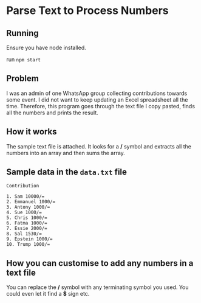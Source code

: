 # Parse Text to Process Numbers

## Running

Ensure you have node installed.

run `npm start`

## Problem

I was an admin of one WhatsApp group collecting contributions towards some event. I did not want to keep updating an Excel spreadsheet all the time. Therefore, this program goes through the text file I copy pasted, finds all the numbers and prints the result.

## How it works

The sample text file is attached. It looks for a **/** symbol and extracts all the numbers into an array and then sums the array.

## Sample data in the `data.txt` file

```text
Contribution

1. Sam 10000/=
2. Emmanuel 1000/=
3. Antony 1000/=
4. Sue 1000/=
5. Chris 1000/=
6. Fatma 1000/=
7. Essie 2000/=
8. Sal 1530/=
9. Epstein 1000/=
10. Trump 1000/=
```

## How you can customise to add any numbers in a text file

You can replace the **/** symbol with any terminating symbol you used. You could even let it find a **$** sign etc.
